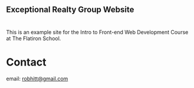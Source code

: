 Exceptional Realty Group Website
---

# 

This is an example site for the Intro to Front-end Web Development Course at The Flatiron School.

# Contact 

email: robhitt@gmail.com